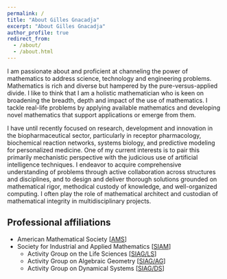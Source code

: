 ```yaml
---
permalink: /
title: "About Gilles Gnacadja"
excerpt: "About Gilles Gnacadja"
author_profile: true
redirect_from: 
  - /about/
  - /about.html
---
```


I am passionate about and proficient at channeling the power of mathematics to address science, technology and engineering problems. Mathematics is rich and diverse but hampered by the pure-versus-applied divide. I like to think that I am a holistic mathematician who is keen on broadening the breadth, depth and impact of the use of mathematics. I tackle real-life problems by applying available mathematics and developing novel mathematics that support applications or emerge from them.

I have until recently focused on research, development and innovation in the biopharmaceutical sector, particularly in receptor pharmacology, biochemical reaction networks, systems biology, and predictive modeling for personalized medicine. One of my current interests is to pair this primarily mechanistic perspective with the judicious use of artificial intelligence techniques. I endeavor to acquire comprehensive understanding of problems through active collaboration across structures and disciplines, and to design and deliver thorough solutions grounded on mathematical rigor, methodical custody of knowledge, and well-organized computing. I often play the role of mathematical architect and custodian of mathematical integrity in multidisciplinary projects.

Professional affiliations
---
* American Mathematical Society [<a class="aa" target="GGnSndWndw" href="http://www.ams.org/">AMS</a>]
* Society for Industrial and Applied Mathematics [<a class="aa" target="GGnSndWndw" href="http://www.siam.org/">SIAM</a>]
    * Activity Group on the Life Sciences [<a class="aa" target="GGnSndWndw" href="http://www.siam.org/activity/life-sciences/">SIAG/LS</a>]
    * Activity Group on Algebraic Geometry [<a class="aa" target="GGnSndWndw" href="http://www.siam.org/activity/ag/">SIAG/AG</a>]
    * Activity Group on Dynamical Systems [<a class="aa" target="GGnSndWndw" href="http://www.siam.org/activity/ds/">SIAG/DS</a>]
